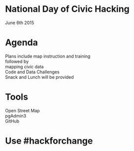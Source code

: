 # National Day of Civic Hacking
June 6th 2015 
# Agenda
Plans include map instruction and training <br>
followed by <br>
mapping civic data <br>
Code and Data Challenges <br>
Snack and Lunch will be provided <br>
# Tools
Open Street Map <br>
pgAdmin3 <br>
GitHub <br>
# Use #hackforchange

